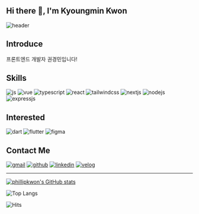 ## Hi there 👋, I'm Kyoungmin Kwon

![header](https://capsule-render.vercel.app/api?type=waving&height=300&color=gradient&text=I'm%20KyoungMin%20Kwon&reversal=false&textBg=false&fontAlignY=36&fontColor=FFFFFF&animation=twinkling&desc=FrontEnd%20Developer)

## Introduce
프론트엔드 개발자 권경민입니다!


## Skills

![js](https://img.shields.io/badge/JavaScript-F7DF1E?style=for-the-badge&logo=JavaScript&logoColor=white)
![vue](https://img.shields.io/badge/Vue.js-35495E?style=for-the-badge&logo=vue.js&logoColor=4FC08D)
![typescript](https://img.shields.io/badge/TypeScript-007ACC?style=for-the-badge&logo=typescript&logoColor=white)
![react](https://img.shields.io/badge/React-20232A?style=for-the-badge&logo=react&logoColor=61DAFB)
![tailwindcss](https://img.shields.io/badge/Tailwind_CSS-38B2AC?style=for-the-badge&logo=tailwind-css&logoColor=white)
![nextjs](https://img.shields.io/badge/Next.js-000?logo=nextdotjs&logoColor=fff&style=for-the-badge)
![nodejs](https://img.shields.io/badge/Node.js-43853D?style=for-the-badge&logo=node.js&logoColor=white)
![expressjs](https://img.shields.io/badge/Express.js-404D59?style=for-the-badge)


## Interested

![dart](https://img.shields.io/badge/Dart-0175C2?style=for-the-badge&logo=dart&logoColor=white)
![flutter](https://img.shields.io/badge/Flutter-02569B?style=for-the-badge&logo=flutter&logoColor=white)
![figma](https://img.shields.io/badge/Figma-F24E1E?style=for-the-badge&logo=figma&logoColor=white)


## Contact Me

[![gmail](https://img.shields.io/badge/Gmail-D14836?style=for-the-badge&logo=gmail&logoColor=white&link=mailto:phillip0919@gmail.com)](phillip0919@gmail.com)
[![github](https://img.shields.io/badge/GitHub-100000?style=for-the-badge&logo=github&logoColor=white&link=https://github.com/PhillipKwon)](https://github.com/PhillipKwon)
[![linkedin](https://img.shields.io/badge/LinkedIn-0077B5?style=for-the-badge&logo=linkedin&logoColor=white&link=https://www.linkedin.com/in/%EA%B2%BD%EB%AF%BC-%EA%B6%8C-576759288/)](https://www.linkedin.com/in/%EA%B2%BD%EB%AF%BC-%EA%B6%8C-576759288/)
[![velog](https://img.shields.io/badge/Velog-20C997?style=for-the-badge&logo=Velog&logoColor=white&link=https://velog.io/@phillip0919)](https://velog.io/@phillip0919)

---

[![phillipkwon's GitHub stats](https://github-readme-stats.vercel.app/api?username=phillipkwon)](https://github.com/anuraghazra/github-readme-stats)

![Top Langs](https://github-readme-stats.vercel.app/api/top-langs/?username=phillipkwon&layout=compact&theme=vue)

![Hits](https://hits.seeyoufarm.com/api/count/incr/badge.svg?url=https%3A%2F%2Fgithub.com%2FPhillipKwon&count_bg=%2336D58D&title_bg=%23555555&title=%F0%9F%91%A8%F0%9F%8F%BB%E2%80%8D%F0%9F%92%BB&edge_flat=false)

